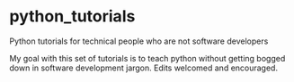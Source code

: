 # python_tutorials
Python tutorials for technical people who are not software developers

My goal with this set of tutorials is to teach python without getting bogged down in software development jargon. Edits welcomed and encouraged.
